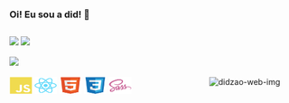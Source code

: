 ### Oi! Eu sou a did! 👋

##

<div>
  <img heigth="180em" src="https://github-readme-stats.vercel.app/api?username=didzao&theme=radical&show_icons=true&include_all_commits=true&count_private=true"/>
<!--   <img align="right" height="200" width="200" alt="didzao-web-img"  src="https://user-images.githubusercontent.com/51927518/130641183-24172e28-7797-4f96-a1f3-3c15c9442cda.png"> -->
  
  <img heigth="180em" src="https://github-readme-stats.vercel.app/api/top-langs/?username=didzao&theme=radical&layout=compact&langs_count=16"/>
</div>

<br/>
<img heigth="180em" src="https://github-readme-stats.vercel.app/api/top-langs/?username=didzao&theme=radical&layout=compact&langs_count=16"/>
<div style="display: inline_block"><br>
  <img align="center" alt="didzao-Js" height="30" width="40" src="https://raw.githubusercontent.com/devicons/devicon/master/icons/javascript/javascript-plain.svg">
  <img align="center" alt="didzao-React" height="30" width="40" src="https://raw.githubusercontent.com/devicons/devicon/master/icons/react/react-original.svg">
  <img align="center" alt="didzao-HTML" height="30" width="40" src="https://raw.githubusercontent.com/devicons/devicon/master/icons/html5/html5-original.svg">
  <img align="center" alt="didzao-CSS" height="30" width="40" src="https://raw.githubusercontent.com/devicons/devicon/master/icons/css3/css3-original.svg">
<!--   <img align="center" alt="didzao-Svelte" height="30" width="40" src="https://raw.githubusercontent.com/devicons/devicon/master/icons/svelte/svelte-original.svg"> -->
  <img align="center" alt="didzao-Sass" height="30" width="40" src="https://raw.githubusercontent.com/devicons/devicon/master/icons/sass/sass-original.svg">
  <img align="right" height="150" width="150" alt="didzao-web-img"  src="https://user-images.githubusercontent.com/51927518/130641183-24172e28-7797-4f96-a1f3-3c15c9442cda.png">
</div>

##



<!-- 
<div>
  <img align="center" alt="didzao-Sass"  src="https://user-images.githubusercontent.com/51927518/130636845-bb86ab3a-6a40-4ef3-a139-a9c832950744.png">
</div> -->






<!--
**didzao/didzao** is a ✨ _special_ ✨ repository because its `README.md` (this file) appears on your GitHub profile.

Here are some ideas to get you started:

- 🔭 I’m currently working on ...
- 🌱 I’m currently learning ...
- 👯 I’m looking to collaborate on ...
- 🤔 I’m looking for help with ...
- 💬 Ask me about ...
- 📫 How to reach me: ...
- 😄 Pronouns: ...
- ⚡ Fun fact: ...
-->
